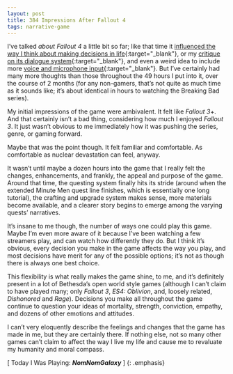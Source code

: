 ```yaml
---
layout: post
title: 384 Impressions After Fallout 4
tags: narrative-game
---
```

I’ve talked *about Fallout 4* a little bit so far; like that time it [influenced the way I think about making decisions in life](http://www.foster-douglas.com/games/369-important-decisions-are-easier-in-games/){:target="_blank"}, or my [critique on its dialogue system](){:target="_blank"}, and even a weird idea to include more [voice and microphone input](){:target="_blank"}.  But I’ve certainly had many more thoughts than those throughout the 49 hours I put into it, over the course of 2 months (for any non-gamers, that’s not quite as much time as it sounds like; it’s about identical in hours to watching the Breaking Bad series).

My initial impressions of the game were ambivalent. It felt like *Fallout 3*+. And that certainly isn’t a bad thing, considering how much I enjoyed *Fallout 3*.  It just wasn’t obvious to me immediately how it was pushing the series, genre, or gaming forward.

Maybe that was the point though.  It felt familiar and comfortable.  As comfortable as nuclear devastation can feel, anyway.

It wasn’t until maybe a dozen hours into the game that I really felt the changes, enhancements, and frankly, the appeal and purpose of the game. Around that time, the questing system finally hits its stride (around when the extended Minute Men quest line finishes, which is essentially one long tutorial), the crafting and upgrade system makes sense, more materials become available, and a clearer story begins to emerge among the varying quests’ narratives.

It’s insane to me though, the number of ways one could play this game.  Maybe I’m even more aware of it because I’ve been watching a few streamers play, and can watch how differently they do.  But I think it’s obvious, every decision you make in the game affects the way you play, and most decisions have merit for any of the possible options; it’s not as though there is always one best choice.

This flexibility is what really makes the game shine, to me, and it’s definitely present in a lot of Bethesda’s open world style games (although I can’t claim to have played many; only *Fallout 3*, *ES4: Oblivion*, and, loosely related, *Dishonored* and *Rage*).  Decisions you make all throughout the game continue to question your ideas of mortality, strength, conviction, empathy, and dozens of other emotions and attitudes.

I can’t very eloquently describe the feelings and changes that the game has made in me, but they are certainly there.  If nothing else, not so many other games can’t claim to affect the way I live my life and cause me to revaluate my humanity and moral compass.

[ Today I Was Playing: ***NomNomGalaxy*** ]
{: .emphasis}